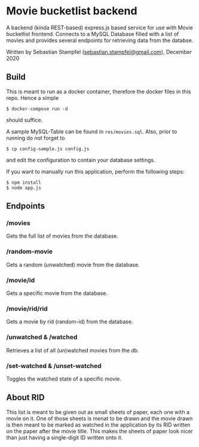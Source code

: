 # Movie bucketlist backend
A backend (kinda REST-based) express.js based service for use with Movie bucketlist frontend.
Connects to a MySQL Database filled with a list of movies and provides several endpoints for retrieving data from the databse.

Written by Sebastian Stampfel (sebastian.stampfel@gmail.com), December 2020

## Build
This is meant to run as a docker container, therefore the docker files in this repo.
Hence a simple
```
$ docker-compose run -d
```
should suffice.

A sample MySQL-Table can be found in `res/movies.sql`. Also, prior to running do not forget to
```
$ cp config-sample.js config.js
```
and edit the configuration to contain your database settings.

If you want to manually run this application, perform the following steps:
```
$ npm install
$ node app.js
```
## Endpoints
### /movies
Gets the full list of movies from the database.

### /random-movie
Gets a random (unwatched) movie from the database.

### /movie/id
Gets a specific movie from the database.

### /movie/rid/rid
Gets a movie by rid (random-id) from the database.

### /unwatched & /watched
Retrieves a list of all (un)watched movies from the db.

### /set-watched & /unset-watched
Toggles the watched state of a specific movie.

## About RID
This list is meant to be given out as small sheets of paper, each one with a movie on it.
One of those sheets is menat to be drawn and the movie drawn is then meant to be marked as watched in the application by its RID written on the paper
after the movie title. This makes the sheets of paper look nicer than just having a single-digit ID written onto it. 
